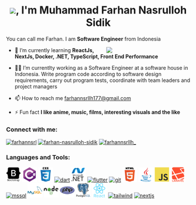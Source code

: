 <h1 align="center"><img src="https://media.tenor.com/zlErAhzxckwAAAAi/kawaii-love.gif" width="60">, I'm Muhammad Farhan Nasrulloh Sidik</h1>
<p align="left">You can call me Farhan. I am <b>Software Engineer</b> from Indonesia</p>

<img align='right' src="https://media.tenor.com/NCRHhqkXrJYAAAAi/programmers-go-internet.gif" width="230">

- 🌱 I’m currently learning **ReactJs, NextJs, Docker, .NET, TypeScript, Front End Performance**

- 👨‍💻 I’m currentlty working as a Software Engineer at a software house in Indonesia. Write program code according to software design requirements, carry out program tests, coordinate with team leaders and project managers

- 📫 How to reach me farhannsrllh177@gmail.com

- ⚡ Fun fact **I like anime, music, films, interesting visuals and the like**

<h3 align="left">Connect with me:</h3>

[<img src="https://raw.githubusercontent.com/rahuldkjain/github-profile-readme-generator/master/src/images/icons/Social/twitter.svg" alt="farhannsrl" height="30" width="40">](https://twitter.com/farhannsrl)
[<img src="https://raw.githubusercontent.com/rahuldkjain/github-profile-readme-generator/master/src/images/icons/Social/linked-in-alt.svg" alt="farhan-nasrulloh-sidik" height="30" width="40">](https://linkedin.com/in/farhan-nasrulloh-sidik)
[<img src="https://raw.githubusercontent.com/rahuldkjain/github-profile-readme-generator/master/src/images/icons/Social/instagram.svg" alt="farhannsrllh_" height="30" width="40">](https://instagram.com/farhannsrllh_)

<h3 align="left">Languages and Tools:</h3>

[<img src="https://raw.githubusercontent.com/devicons/devicon/master/icons/bootstrap/bootstrap-plain-wordmark.svg" alt="bootstrap" height="40" width="40">](https://getbootstrap.com)
[<img src="https://raw.githubusercontent.com/devicons/devicon/master/icons/csharp/csharp-original.svg" alt="csharp" height="40" width="40">](https://www.w3schools.com/cs/)
[<img src="https://raw.githubusercontent.com/devicons/devicon/master/icons/css3/css3-original-wordmark.svg" alt="css3" height="40" width="40">](https://www.w3schools.com/css/)
[<img src="https://www.vectorlogo.zone/logos/dartlang/dartlang-icon.svg" alt="dart" height="40" width="40">](https://dart.dev)
[<img src="https://raw.githubusercontent.com/devicons/devicon/master/icons/dot-net/dot-net-original-wordmark.svg" alt="dotnet" height="40" width="40">](https://dotnet.microsoft.com/)
[<img src="https://www.vectorlogo.zone/logos/flutterio/flutterio-icon.svg" alt="flutter" height="40" width="40">](https://flutter.dev)
[<img src="https://www.vectorlogo.zone/logos/git-scm/git-scm-icon.svg" alt="git" height="40" width="40">](https://git-scm.com/)
[<img src="https://raw.githubusercontent.com/devicons/devicon/master/icons/html5/html5-original-wordmark.svg" alt="html5" height="40" width="40">](https://www.w3schools.com/html/default.asp)
[<img src="https://raw.githubusercontent.com/devicons/devicon/master/icons/java/java-original.svg" alt="java" height="40" width="40">](https://www.java.com)
[<img src="https://raw.githubusercontent.com/devicons/devicon/master/icons/javascript/javascript-original.svg" alt="javascript" height="40" width="40">](https://developer.mozilla.org/en-US/docs/Web/JavaScript)
[<img src="https://raw.githubusercontent.com/devicons/devicon/master/icons/laravel/laravel-plain-wordmark.svg" alt="laravel" height="40" width="40">](https://laravel.com/)
[<img src="https://www.svgrepo.com/show/303229/microsoft-sql-server-logo.svg" alt="mssql" height="40" width="40">](https://www.microsoft.com/en-us/sql-server)
[<img src="https://raw.githubusercontent.com/devicons/devicon/master/icons/mysql/mysql-original-wordmark.svg" alt="mysql" height="40" width="40">](https://www.mysql.com/)
[<img src="https://raw.githubusercontent.com/devicons/devicon/master/icons/nodejs/nodejs-original-wordmark.svg" alt="nodejs" height="40" width="40">](https://nodejs.org)
[<img src="https://raw.githubusercontent.com/devicons/devicon/master/icons/php/php-original.svg" alt="php" height="40" width="40">](https://www.php.net)
[<img src="https://raw.githubusercontent.com/devicons/devicon/master/icons/postgresql/postgresql-original-wordmark.svg" alt="postgresql" height="40" width="40">](https://www.postgresql.org)
[<img src="https://raw.githubusercontent.com/devicons/devicon/master/icons/react/react-original-wordmark.svg" alt="react" height="40" width="40">](https://react.dev/)
[<img src="https://www.vectorlogo.zone/logos/tailwindcss/tailwindcss-icon.svg" alt="tailwind" height="40" width="40">](https://tailwindcss.com/)
[<img src="https://cdn.worldvectorlogo.com/logos/next-js.svg" alt="nextjs" alt="next" width="40" height="40"/>](https://nextjs.org/)
